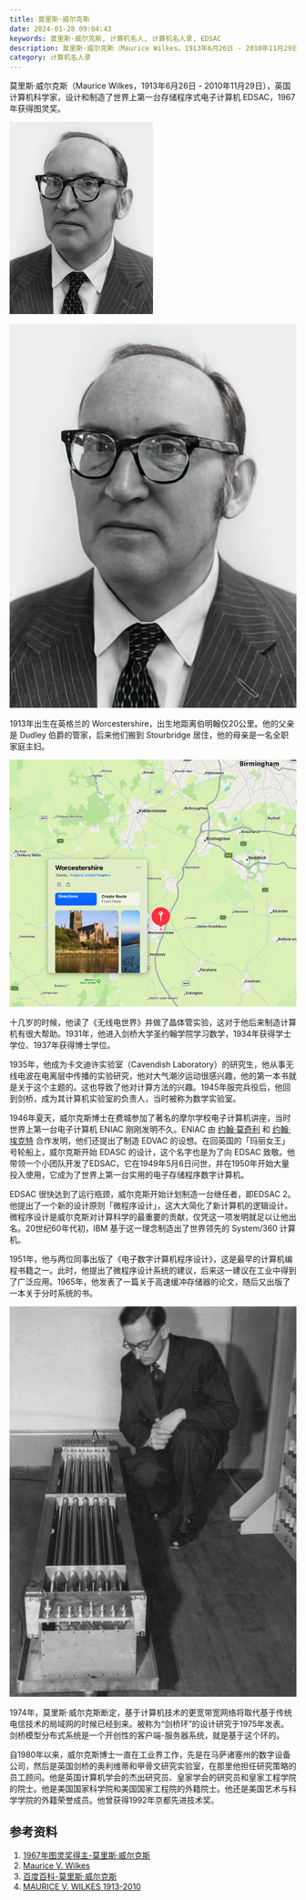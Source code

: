 ```yaml
---
title: 莫里斯·威尔克斯
date: 2024-01-28 09:04:43
keywords: 莫里斯·威尔克斯, 计算机名人, 计算机名人录, EDSAC
description: 莫里斯·威尔克斯（Maurice Wilkes，1913年6月26日 - 2010年11月29日），英国计算机科学家，设计和制造了世界上第一台存储程序式电子计算机 EDSAC，1967年获得图灵奖。
category: 计算机名人录
---
```


莫里斯·威尔克斯（Maurice Wilkes，1913年6月26日 - 2010年11月29日），英国计算机科学家，设计和制造了世界上第一台存储程序式电子计算机 EDSAC，1967年获得图灵奖。

<img src="20240128-maurice-wilkes/Wilkes.png" alt="img" style="zoom: 33%;" />

![](20240128-maurice-wilkes/Wilkes.png)

1913年出生在英格兰的 Worcestershire，出生地距离伯明翰仅20公里。他的父亲是 Dudley 伯爵的管家，后来他们搬到 Stourbridge 居住，他的母亲是一名全职家庭主妇。

<img src="20240128-maurice-wilkes/image-20240128091916946.png" alt="image-20240128091916946" style="zoom: 67%;" />

十几岁的时候，他读了《无线电世界》并做了晶体管实验，这对于他后来制造计算机有很大帮助。1931年，他进入剑桥大学圣约翰学院学习数学，1934年获得学士学位、1937年获得博士学位。

1935年，他成为卡文迪许实验室（Cavendish Laboratory）的研究生，他从事无线电波在电离层中传播的实验研究，他对大气潮汐运动很感兴趣，他的第一本书就是关于这个主题的。这也导致了他对计算方法的兴趣。1945年服完兵役后，他回到剑桥，成为其计算机实验室的负责人，当时被称为数学实验室。

1946年夏天，威尔克斯博士在费城参加了著名的摩尔学校电子计算机讲座，当时世界上第一台电子计算机 ENIAC 刚刚发明不久。ENIAC 由 [约翰·莫奇利](http://www.edulinks.cn/2021/03/21/20210321-john-mauchly/) 和 [约翰·埃克特](http://www.edulinks.cn/2021/03/12/20210314-john-eckert/) 合作发明，他们还提出了制造 EDVAC 的设想。在回英国的「玛丽女王」号轮船上，威尔克斯开始 EDASC 的设计，这个名字也是为了向 EDSAC 致敬。他带领一个小团队开发了EDSAC，它在1949年5月6日问世，并在1950年开始大量投入使用，它成为了世界上第一台实用的电子存储程序数字计算机。

EDSAC 很快达到了运行瓶颈，威尔克斯开始计划制造一台继任者，即EDSAC 2。他提出了一个新的设计原则「微程序设计」，这大大简化了新计算机的逻辑设计。微程序设计是威尔克斯对计算科学的最重要的贡献，仅凭这一项发明就足以让他出名。20世纪60年代初，IBM 基于这一理念制造出了世界领先的 System/360 计算机。

1951年，他与两位同事出版了《电子数字计算机程序设计》，这是最早的计算机编程书籍之一。此时，他提出了微程序设计系统的建议，后来这一建议在工业中得到了广泛应用。1965年，他发表了一篇关于高速缓冲存储器的论文，随后又出版了一本关于分时系统的书。

![1947年威尔克斯和EDSAC](20240128-maurice-wilkes/image-20240128091131345.png)

1974年，莫里斯·威尔克斯断定，基于计算机技术的更宽带宽网络将取代基于传统电信技术的局域网的时候已经到来。被称为“剑桥环”的设计研究于1975年发表。剑桥模型分布式系统是一个开创性的客户端-服务器系统，就是基于这个环的。

自1980年以来，威尔克斯博士一直在工业界工作，先是在马萨诸塞州的数字设备公司，然后是英国剑桥的奥利维蒂和甲骨文研究实验室，在那里他担任研究策略的员工顾问。他是英国计算机学会的杰出研究员、皇家学会的研究员和皇家工程学院的院士。他是美国国家科学院和美国国家工程院的外籍院士。他还是美国艺术与科学学院的外籍荣誉成员。他曾获得1992年京都先进技术奖。


## 参考资料
1. [1967年图灵奖得主-莫里斯·威尔克斯](https://blog.csdn.net/liyong_zhang/article/details/5632698)
2. [Maurice V. Wilkes](https://ethw.org/Maurice_V._Wilkes)
3. [百度百科-莫里斯·威尔克斯](https://baike.baidu.com/item/%E8%8E%AB%E9%87%8C%E6%96%AF%C2%B7%E5%A8%81%E5%B0%94%E5%85%8B%E6%96%AF/7398080)
4. [MAURICE V. WILKES 1913-2010](https://www.nae.edu/19579/19581/51314/52598/189736/MAURICE-V-WILKES-19132010)
